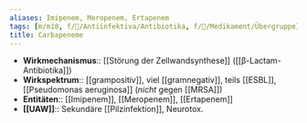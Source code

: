 ```yaml
---
aliases: Imipenem, Meropenem, Ertapenem
tags: [m/m18, f/🦠/Antiinfektiva/Antibiotika, f/💊/Medikament/Übergruppe]
title: Carbapeneme
---
```

- **Wirkmechanismus**:: [[Störung der Zellwandsynthese]] ([[β-Lactam-Antibiotika]])
- **Wirkspektrum**:: [[grampositiv]], viel [[gramnegativ]], teils [[ESBL]], [[Pseudomonas aeruginosa]] (*nicht* gegen [[MRSA]])
- **Entitäten**:: [[Imipenem]], [[Meropenem]], [[Ertapenem]]
- **[[UAW]]**:: Sekundäre [[Pilzinfektion]], Neurotox.